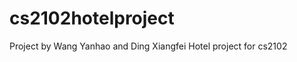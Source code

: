 cs2102hotelproject
==================
Project
by Wang Yanhao and Ding Xiangfei
Hotel project for cs2102
